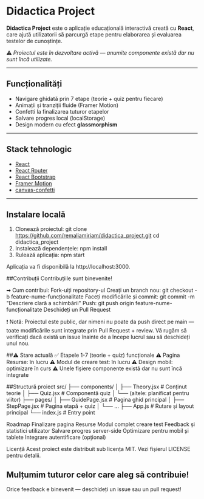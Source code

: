 # Didactica Project

**Didactica Project** este o aplicație educațională interactivă creată cu **React**, care ajută utilizatorii să parcurgă etape pentru elaborarea și evaluarea testelor de cunoștințe.  

⚠️ *Proiectul este în dezvoltare activă — anumite componente există dar nu sunt încă utilizate.*

---

## Funcționalități

- Navigare ghidată prin 7 etape (teorie + quiz pentru fiecare)
- Animații și tranziții fluide (Framer Motion)
- Confetti la finalizarea tuturor etapelor
- Salvare progres local (localStorage)
- Design modern cu efect **glassmorphism**

---

## Stack tehnologic

- [React](https://react.dev)
- [React Router](https://reactrouter.com)
- [React Bootstrap](https://react-bootstrap.github.io/)
- [Framer Motion](https://www.framer.com/motion/)
- [canvas-confetti](https://www.npmjs.com/package/canvas-confetti)

---

## Instalare locală

1. Clonează proiectul:
git clone https://github.com/remaliamiriam/didactica_project.git
cd didactica_project
2. Instalează dependențele:
npm install
3. Rulează aplicația:
npm start

Aplicația va fi disponibilă la http://localhost:3000.

##Contribuții
Contribuțiile sunt binevenite!

➡ Cum contribui:
Fork-uiți repository-ul
Creați un branch nou: git checkout -b feature-nume-funcționalitate
Faceți modificările și commit: git commit -m "Descriere clară a schimbării"
Push: git push origin feature-nume-funcționalitate
Deschideți un Pull Request

❗ Notă:
Proiectul este public, dar nimeni nu poate da push direct pe main — toate modificările sunt integrate prin Pull Request + review.
Vă rugăm să verificați dacă există un issue înainte de a începe lucrul sau să deschideți unul nou.

##⚠️ Stare actuală
✅ Etapele 1-7 (teorie + quiz) funcționale
⚠️ Pagina Resurse: în lucru
⚠️ Modul de creare test: în lucru
⚠️ Design mobil: optimizare în curs
⚠️ Unele fișiere componente există dar nu sunt încă integrate

##Structură proiect
src/
 ├── components/
 │    ├── Theory.jsx        # Conținut teorie
 │    ├── Quiz.jsx          # Componentă quiz
 │    └── (altele: planificat pentru viitor)
 ├── pages/
 │    ├── GuidePage.jsx     # Pagina ghid principal
 │    ├── StepPage.jsx      # Pagina etapă + quiz
 │    └── ...
 ├── App.js                 # Rutare și layout principal
 └── index.js               # Entry point

Roadmap
 Finalizare pagina Resurse
 Modul complet creare test
 Feedback și statistici utilizator
 Salvare progres server-side
 Optimizare pentru mobil și tablete
 Integrare autentificare (opțional)

Licență
Acest proiect este distribuit sub licența MIT. Vezi fișierul LICENSE pentru detalii.

## Mulțumim tuturor celor care aleg să contribuie! 
Orice feedback e binevenit — deschideți un issue sau un pull request!

